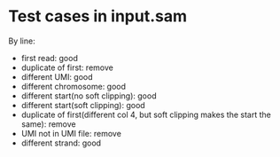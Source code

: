 # Test cases in input.sam

By line:
- first read: good
- duplicate of first: remove
- different UMI: good
- different chromosome: good
- different start(no soft clipping): good
- different start(soft clipping): good
- duplicate of first(different col 4, but soft clipping makes the start the same): remove
- UMI not in UMI file: remove
- different strand: good